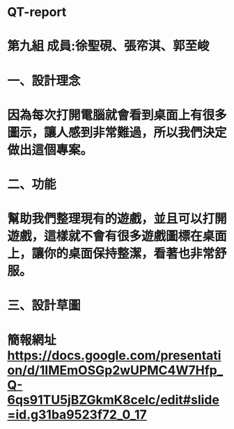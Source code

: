 # QT-report
# 第九組 成員:徐聖硯、張帟淇、郭至峻
# 一、設計理念
# 因為每次打開電腦就會看到桌面上有很多圖示，讓人感到非常難過，所以我們決定做出這個專案。
# 二、功能
# 幫助我們整理現有的遊戲，並且可以打開遊戲，這樣就不會有很多遊戲圖標在桌面上，讓你的桌面保持整潔，看著也非常舒服。
# 三、設計草圖
# 簡報網址 https://docs.google.com/presentation/d/1IMEmOSGp2wUPMC4W7Hfp_Q-6qs91TU5jBZGkmK8celc/edit#slide=id.g31ba9523f72_0_17
